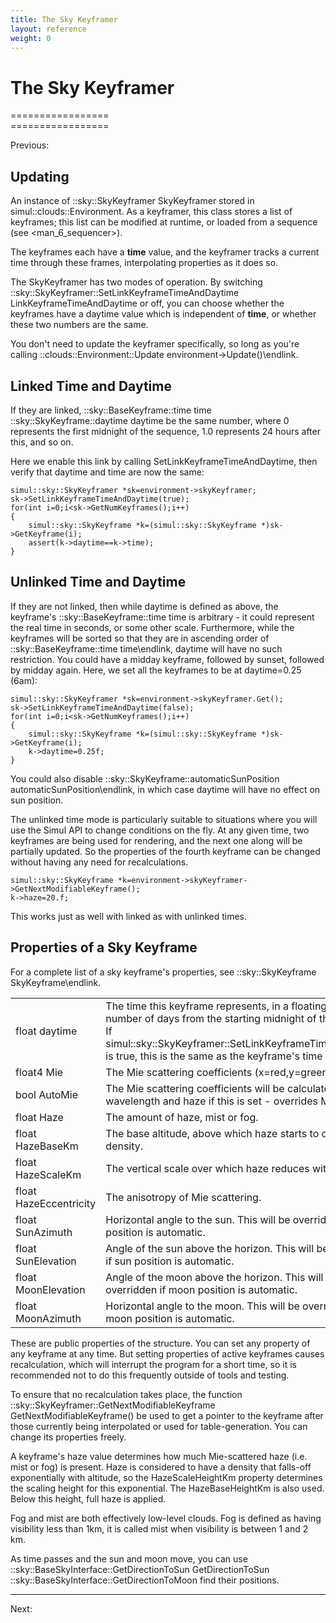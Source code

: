 ```yaml
---
title: The Sky Keyframer
layout: reference
weight: 0
---
```

The Sky Keyframer
===

=================<br>=================

Previous: <environment>

Updating
--------
An instance of ::sky::SkyKeyframer SkyKeyframer stored in simul::clouds::Environment. As a keyframer, this class
stores a list of keyframes; this list can be modified at runtime, or loaded from a sequence (see <man\_6\_sequencer>).

The keyframes each have a **time** value, and the keyframer tracks a current time through these frames, interpolating properties as it does so.

The SkyKeyframer has two modes of operation. By switching ::sky::SkyKeyframer::SetLinkKeyframeTimeAndDaytime LinkKeyframeTimeAndDaytime or off,
you can choose whether the keyframes have a daytime value which is independent of **time**, or whether these two numbers are the same.

You don't need to update the keyframer specifically, so long as you're calling ::clouds::Environment::Update environment->Update()\endlink.

Linked Time and Daytime
-----------------------

If they are linked, ::sky::BaseKeyframe::time time ::sky::SkyKeyframe::daytime daytime  be the same number, where 0 represents the first midnight of the sequence, 1.0 represents 24 hours after this, and so on.



Here we enable this link by calling SetLinkKeyframeTimeAndDaytime, then verify that daytime and time are now the same:

	simul::sky::SkyKeyframer *sk=environment->skyKeyframer;
	sk->SetLinkKeyframeTimeAndDaytime(true);
	for(int i=0;i<sk->GetNumKeyframes();i++)
	{
		simul::sky::SkyKeyframe *k=(simul::sky::SkyKeyframe *)sk->GetKeyframe(i);
		assert(k->daytime==k->time);
	}


Unlinked Time and Daytime
-------------------------

If they are not linked, then while daytime is defined as above, the keyframe's ::sky::BaseKeyframe::time time is arbitrary - it could represent the real time in seconds, or some other scale. Furthermore, while the keyframes
will be sorted so that they are in ascending order of ::sky::BaseKeyframe::time time\endlink,
daytime will have no such restriction. You could have a midday keyframe, followed by sunset, followed by midday again.
Here, we set all the keyframes to be at daytime=0.25 (6am):

	simul::sky::SkyKeyframer *sk=environment->skyKeyframer.Get();
	sk->SetLinkKeyframeTimeAndDaytime(false);
	for(int i=0;i<sk->GetNumKeyframes();i++)
	{
		simul::sky::SkyKeyframe *k=(simul::sky::SkyKeyframe *)sk->GetKeyframe(i);
		k->daytime=0.25f;
	}

You could also disable ::sky::SkyKeyframe::automaticSunPosition automaticSunPosition\endlink, in which case daytime will have no effect
on sun position.

The unlinked time mode is particularly suitable to situations where you will use the Simul API to change conditions on the fly.
At any given time, two keyframes are being used for rendering, and the next one along will be partially updated. So the properties
of the fourth keyframe can be changed without having any need for recalculations.

	simul::sky::SkyKeyframe *k=environment->skyKeyframer->GetNextModifiableKeyframe();
	k->haze=20.f;

This works just as well with linked as with unlinked times.


Properties of a Sky Keyframe
-------------------------

For a complete list of a sky keyframe's properties, see ::sky::SkyKeyframe SkyKeyframe\endlink.

<table>
<tr><td>float daytime</td><td>The time this keyframe represents, in a floating-point number of days from the starting midnight of the sequence. If simul::sky::SkyKeyframer::SetLinkKeyframeTimeAndDaytime is true, this is the same as the keyframe's time value.</td>
</tr>
<tr><td>float4 Mie</td><td>The Mie scattering coefficients (x=red,y=green,z=blue).</td></tr>
<tr><td>bool AutoMie</td><td>The Mie scattering coefficients will be calculated based on wavelength and haze if this is set - overrides Mie.</td></tr>
<tr><td>float Haze</td><td>The amount of haze, mist or fog.</td></tr>
<tr><td>float HazeBaseKm</td><td>The base altitude, above which haze starts to decrease in density.</td></tr>
<tr><td>float HazeScaleKm</td><td>The vertical scale over which haze reduces with altitude.</td></tr>
<tr><td>float HazeEccentricity</td><td>The anisotropy of Mie scattering.</td></tr>
<tr><td>float SunAzimuth</td><td>Horizontal angle to the sun. This will be overridden if sun position is automatic.</td></tr>
<tr><td>float SunElevation</td><td>Angle of the sun above the horizon. This will be overridden if sun position is automatic.</td></tr>
<tr><td>float MoonElevation</td><td>Angle of the moon above the horizon. This will be overridden if moon position is automatic.</td></tr>
<tr><td>float MoonAzimuth</td><td>Horizontal angle to the moon. This will be overridden if moon position is automatic.</td></tr>
</table>

These are public properties of the structure. You can set any property of any keyframe at any time.
But setting properties of active keyframes causes recalculation, which will interrupt the program for a short time,
so it is recommended not to do this frequently outside of tools and testing.

To ensure that no recalculation takes place, the function ::sky::SkyKeyframer::GetNextModifiableKeyframe GetNextModifiableKeyframe() be used to get a pointer to the keyframe after those currently being interpolated or used for table-generation.
You can change its properties freely.
 
A keyframe's haze value determines how much Mie-scattered haze (i.e. mist or fog) is present. Haze is considered to have a density that falls-off
 exponentially with altitude, so the HazeScaleHeightKm property determines the scaling height for this exponential. The
 HazeBaseHeightKm is also used. Below this height, full haze is applied.

Fog and mist are both effectively low-level clouds. Fog is defined as having visibility less than 1km, it is called mist when visibility
 is between 1 and 2 km.
 
As time passes and the sun and moon move, you can use ::sky::BaseSkyInterface::GetDirectionToSun GetDirectionToSun ::sky::BaseSkyInterface::GetDirectionToMoon find their positions.
 
<hr size="1">
Next: <cloud\_keyframer>
